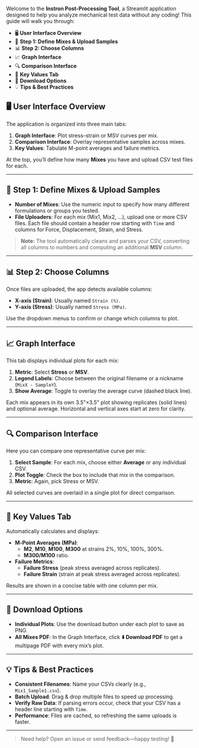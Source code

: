 Welcome to the **Instron Post-Processing Tool**, a Streamlit application designed to help you analyze mechanical test data without any coding! This guide will walk you through:

- 🖥️ **User Interface Overview**
- 🔢 **Step 1: Define Mixes & Upload Samples**
- 📊 **Step 2: Choose Columns**
- 📈 **Graph Interface**
- 🔍 **Comparison Interface**
- 🔑 **Key Values Tab**
- 💾 **Download Options**
- 💡 **Tips & Best Practices**


## 🖥️ User Interface Overview

The application is organized into three main tabs:

1. **Graph Interface**: Plot stress–strain or MSV curves per mix.
2. **Comparison Interface**: Overlay representative samples across mixes.
3. **Key Values**: Tabulate M-point averages and failure metrics.

At the top, you’ll define how many **Mixes** you have and upload CSV test files for each.

---

## 🔢 Step 1: Define Mixes & Upload Samples

- **Number of Mixes**: Use the numeric input to specify how many different formulations or groups you tested.
- **File Uploaders**: For each mix (Mix1, Mix2, …), upload one or more CSV files. Each file should contain a header row starting with `Time` and columns for Force, Displacement, Strain, and Stress.

> **Note:** The tool automatically cleans and parses your CSV, converting all columns to numbers and computing an additional **MSV** column.

---

## 📊 Step 2: Choose Columns

Once files are uploaded, the app detects available columns:

- **X-axis (Strain)**: Usually named `Strain (%)`.
- **Y-axis (Stress)**: Usually named `Stress (MPa)`.

Use the dropdown menus to confirm or change which columns to plot.

---

## 📈 Graph Interface

This tab displays individual plots for each mix:

1. **Metric**: Select **Stress** or **MSV**.
2. **Legend Labels**: Choose between the original filename or a nickname (`MixX - SampleY`).
3. **Show Average**: Toggle to overlay the average curve (dashed black line).

Each mix appears in its own 3.5"×3.5" plot showing replicates (solid lines) and optional average. Horizontal and vertical axes start at zero for clarity.

---

## 🔍 Comparison Interface

Here you can compare one representative curve per mix:

1. **Select Sample**: For each mix, choose either **Average** or any individual CSV.
2. **Plot Toggle**: Check the box to include that mix in the comparison.
3. **Metric**: Again, pick Stress or MSV.

All selected curves are overlaid in a single plot for direct comparison.

---

## 🔑 Key Values Tab

Automatically calculates and displays:

- **M‑Point Averages (MPa)**:
  - **M2**, **M10**, **M100**, **M300** at strains 2%, 10%, 100%, 300%.
  - **M300/M100** ratio.
- **Failure Metrics**:
  - **Failure Stress** (peak stress averaged across replicates).
  - **Failure Strain** (strain at peak stress averaged across replicates).

Results are shown in a concise table with one column per mix.

---

## 💾 Download Options

- **Individual Plots**: Use the download button under each plot to save as PNG.
- **All Mixes PDF**: In the Graph Interface, click **⬇️ Download PDF** to get a multipage PDF with every mix’s plot.

---

## 💡 Tips & Best Practices

- **Consistent Filenames**: Name your CSVs clearly (e.g., `Mix1_Sample1.csv`).
- **Batch Upload**: Drag & drop multiple files to speed up processing.
- **Verify Raw Data**: If parsing errors occur, check that your CSV has a header line starting with `Time`.
- **Performance**: Files are cached, so refreshing the same uploads is faster.

---

> Need help? Open an issue or send feedback—happy testing! 🚀
